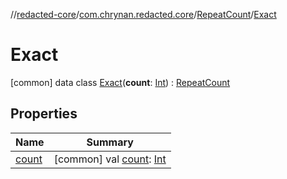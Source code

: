 //[redacted-core](../../../../index.md)/[com.chrynan.redacted.core](../../index.md)/[RepeatCount](../index.md)/[Exact](index.md)



# Exact  
 [common] data class [Exact](index.md)(**count**: [Int](https://kotlinlang.org/api/latest/jvm/stdlib/kotlin/-int/index.html)) : [RepeatCount](../index.md)   


## Properties  
  
|  Name |  Summary | 
|---|---|
| <a name="com.chrynan.redacted.core/RepeatCount.Exact/count/#/PointingToDeclaration/"></a>[count](count.md)| <a name="com.chrynan.redacted.core/RepeatCount.Exact/count/#/PointingToDeclaration/"></a> [common] val [count](count.md): [Int](https://kotlinlang.org/api/latest/jvm/stdlib/kotlin/-int/index.html)   <br>|


